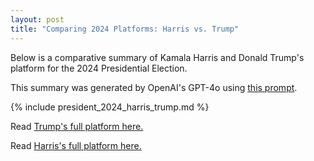 ```yaml
---
layout: post
title: "Comparing 2024 Platforms: Harris vs. Trump"
---
```


Below is a comparative summary of Kamala Harris and Donald Trump's platform for the 2024 Presidential Election.

This summary was generated by OpenAI's GPT-4o using [this prompt](https://github.com/ChicagoHAI/election-nlp/blob/main/data/prompts/cross_candidate_agenda.txt).




{% include president_2024_harris_trump.md %}



Read [Trump's full platform here.](https://www.donaldjtrump.com/platform)

Read [Harris's full platform here.](https://kamalaharris.com/issues/)